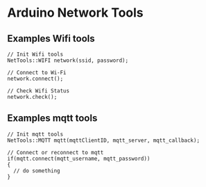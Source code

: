 # Arduino Network Tools

## Examples Wifi tools
```
// Init Wifi tools
NetTools::WIFI network(ssid, password);

// Connect to Wi-Fi
network.connect();

// Check Wifi Status
network.check();
```

## Examples mqtt tools
```
// Init mqtt tools
NetTools::MQTT mqtt(mqttClientID, mqtt_server, mqtt_callback);
  
// Connect or reconnect to mqtt
if(mqtt.connect(mqtt_username, mqtt_password))
{
  // do something
}
```
